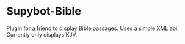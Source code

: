 Supybot-Bible
=============

Plugin for a friend to display Bible passages. Uses a simple XML api. Currently only displays KJV.
